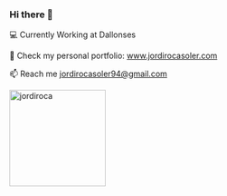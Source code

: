 ### Hi there 👋

💻 Currently Working at Dallonses

🔭 Check my personal portfolio: www.jordirocasoler.com

📫 Reach me jordirocasoler94@gmail.com

<img height="170px" src="https://github-readme-stats.vercel.app/api/top-langs/?username=jordiroca94&layout=compact&theme=vue&hide_border=true" alt="jordiroca" />


